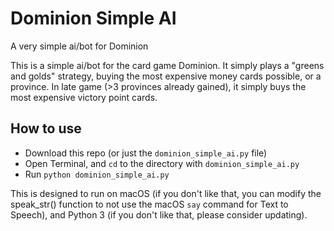 # Dominion Simple AI
A very simple ai/bot for Dominion

This is a simple ai/bot for the card game Dominion.  It simply plays a "greens
and golds" strategy, buying the most expensive money cards possible, or a
province.  In late game (>3 provinces already gained), it simply buys the most
expensive victory point cards.


## How to use

- Download this repo (or just the `dominion_simple_ai.py` file)
- Open Terminal, and `cd` to the directory with `dominion_simple_ai.py`
- Run `python dominion_simple_ai.py`

This is designed to run on macOS (if you don't like that, you can modify the
speak_str() function to not use the macOS `say` command for Text to Speech),
and Python 3 (if you don't like that, please consider updating).
